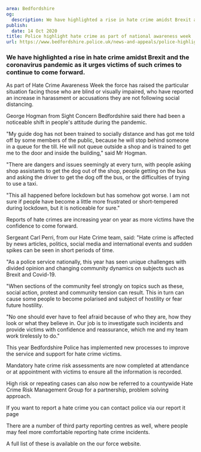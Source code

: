 ```yaml
area: Bedfordshire
og:
  description: We have highlighted a rise in hate crime amidst Brexit and the coronavirus pandemic as it urges victims of such crimes to continue to come forward.
publish:
  date: 14 Oct 2020
title: Police highlight hate crime as part of national awareness week
url: https://www.bedfordshire.police.uk/news-and-appeals/police-highlight-hate-crime-as-part-of-national-awareness-week
```

### We have highlighted a rise in hate crime amidst Brexit and the coronavirus pandemic as it urges victims of such crimes to continue to come forward.

As part of Hate Crime Awareness Week the force has raised the particular situation facing those who are blind or visually impaired, who have reported an increase in harassment or accusations they are not following social distancing.

George Hogman from Sight Concern Bedfordshire said there had been a noticeable shift in people's attitude during the pandemic.

"My guide dog has not been trained to socially distance and has got me told off by some members of the public, because he will stop behind someone in a queue for the till. He will not queue outside a shop and is trained to get me to the door and inside the building," said Mr Hogman.

"There are dangers and issues seemingly at every turn, with people asking shop assistants to get the dog out of the shop, people getting on the bus and asking the driver to get the dog off the bus, or the difficulties of trying to use a taxi.

"This all happened before lockdown but has somehow got worse. I am not sure if people have become a little more frustrated or short-tempered during lockdown, but it is noticeable for sure."

Reports of hate crimes are increasing year on year as more victims have the confidence to come forward.

Sergeant Carl Perri, from our Hate Crime team, said: "Hate crime is affected by news articles, politics, social media and international events and sudden spikes can be seen in short periods of time.

"As a police service nationally, this year has seen unique challenges with divided opinion and changing community dynamics on subjects such as Brexit and Covid-19.

"When sections of the community feel strongly on topics such as these, social action, protest and community tension can result. This in turn can cause some people to become polarised and subject of hostility or fear future hostility.

"No one should ever have to feel afraid because of who they are, how they look or what they believe in. Our job is to investigate such incidents and provide victims with confidence and reassurance, which me and my team work tirelessly to do."

This year Bedfordshire Police has implemented new processes to improve the service and support for hate crime victims.

Mandatory hate crime risk assessments are now completed at attendance or at appointment with victims to ensure all the information is recorded.

High risk or repeating cases can also now be referred to a countywide Hate Crime Risk Management Group for a partnership, problem solving approach.

If you want to report a hate crime you can contact police via our report it page

There are a number of third party reporting centres as well, where people may feel more comfortable reporting hate crime incidents.

A full list of these is available on the our force website.
